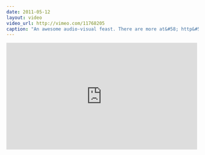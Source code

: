 ```yaml
---
date: 2011-05-12
layout: video
video_url: http://vimeo.com/11768205
caption: "An awesome audio-visual feast. There are more at&#58; http&#58;//www.quayola.com/index.php?/soundvisualisation/pta/"
---
```


<iframe src="http://player.vimeo.com/video/11768205?byline=0&amp;portrait=0&amp;color=ffffff" width="500" height="281" frameborder="0"></iframe>
